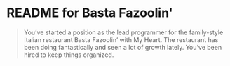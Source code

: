 # README for Basta Fazoolin'

> You’ve started a position as the lead programmer for the family-style Italian
> restaurant Basta Fazoolin’ with My Heart. The restaurant has been doing 
> fantastically and seen a lot of growth lately. You’ve been hired to keep 
> things organized.